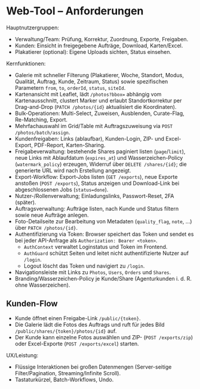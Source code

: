 # Web-Tool – Anforderungen

Hauptnutzergruppen:
- Verwaltung/Team: Prüfung, Korrektur, Zuordnung, Exporte, Freigaben.
- Kunden: Einsicht in freigegebene Aufträge, Download, Karten/Excel.
- Plakatierer (optional): Eigene Uploads sichten, Status einsehen.

Kernfunktionen:
- Galerie mit schneller Filterung (Plakatierer, Woche, Standort, Modus, Qualität, Auftrag, Kunde, Zeitraum, Status) sowie spezifischen Parametern `from`, `to`, `orderId`, `status`, `siteId`.
- Kartenansicht mit Leaflet, lädt `/photos?bbox=` abhängig vom Kartenausschnitt,
  clustert Marker und erlaubt Standortkorrektur per Drag-and-Drop
  (`PATCH /photos/{id}` aktualisiert die Koordinaten).
- Bulk-Operationen: Multi-Select, Zuweisen, Ausblenden, Curate-Flag, Re-Matching, Export.
- Mehrfachauswahl im Grid/Table mit Auftragszuweisung via `POST /photos/batch/assign`.
- Kundenfreigaben: Links (ablaufbar), Kunden-Login, ZIP- und Excel-Export, PDF-Report, Karten-Sharing.
- Freigabeverwaltung: bestehende Shares paginiert listen (`page`/`limit`), neue Links mit Ablaufdatum (`expires_at`) und Wasserzeichen-Policy (`watermark_policy`) erzeugen, Widerruf über `DELETE /shares/{id}`; die generierte URL wird nach Erstellung angezeigt.
- Export-Workflow: Export-Jobs listen (`GET /exports`), neue Exporte anstoßen (`POST /exports`), Status anzeigen und Download-Link bei abgeschlossenen Jobs (`status=done`).
- Nutzer-/Rollenverwaltung; Einladungslinks, Passwort-Reset, 2FA (später).
- Auftragsverwaltung: Aufträge listen, nach Kunde und Status filtern sowie neue Aufträge anlegen.
- Foto-Detailseite zur Bearbeitung von Metadaten (`quality_flag`, `note`, ...)
  über `PATCH /photos/{id}`.
 - Authentifizierung via Token: Browser speichert das Token und sendet es bei jeder API-Anfrage als `Authorization: Bearer <token>`.
   - `AuthContext` verwaltet Loginstatus und Token im Frontend.
   - `AuthGuard` schützt Seiten und leitet nicht authentifizierte Nutzer auf `/login`.
   - Logout löscht das Token und navigiert zu `/login`.
 - Navigationsleiste mit Links zu `Photos`, `Users`, `Orders` und `Shares`.
- Branding/Wasserzeichen-Policy je Kunde/Share (Agenturkunden i. d. R. ohne Wasserzeichen).

## Kunden-Flow
- Kunde öffnet einen Freigabe-Link `/public/{token}`.
- Die Galerie lädt die Fotos des Auftrags und ruft für jedes Bild `/public/shares/{token}/photos/{id}` auf.
- Der Kunde kann einzelne Fotos auswählen und ZIP- (`POST /exports/zip`) oder Excel-Exporte (`POST /exports/excel`) starten.

UX/Leistung:
- Flüssige Interaktionen bei großen Datenmengen (Server-seitige Filter/Pagination, Streaming/Infinite Scroll).
- Tastaturkürzel, Batch-Workflows, Undo.
